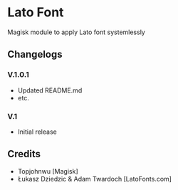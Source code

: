 # Lato Font
Magisk module to apply Lato font systemlessly

## Changelogs
### V.1.0.1
* Updated README.md
* etc.
### V.1
* Initial release

## Credits
* Topjohnwu [Magisk]
* Łukasz Dziedzic & Adam Twar­doch [LatoFonts.com]

